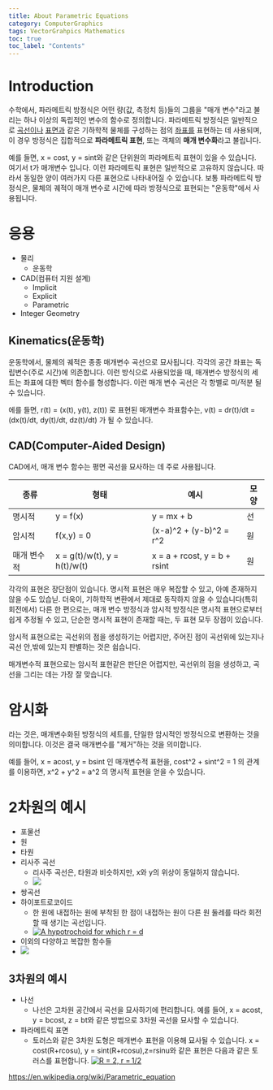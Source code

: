 ```yaml
---
title: About Parametric Equations
category: ComputerGraphics
tags: VectorGrahpics Mathematics
toc: true
toc_label: "Contents"
---
```


# Introduction

수학에서, 파라메트릭 방정식은 어떤 량(값, 측정치 등)들의 그룹을 "매개 변수"라고 불리는 하나 이상의 독립적인 변수의 함수로 정의합니다.
파라메트릭 방정식은 일반적으로 [곡선이나](https://en.wikipedia.org/wiki/Curve "곡선") [표면과](https://en.wikipedia.org/wiki/Surface_(mathematics) "표면 (수학)") 같은 기하학적 물체를 구성하는 점의 [좌표를](https://en.wikipedia.org/wiki/Coordinates "좌표") 표현하는 데 사용되며, 이 경우 방정식은 집합적으로 **파라메트릭 표현**, 또는 객체의 **매개 변수화**라고 불립니다.

예를 들면, x = cost, y = sint와 같은 단위원의 파라메트릭 표현이 있을 수 있습니다.
여기서 t가 매개변수 입니다.
이런 파라메트릭 표현은 일반적으로 고유하지 않습니다. 따라서 동일한 양이 여러가지 다른 표현으로 나타내어질 수 있습니다.
보통 파라메트릭 방정식은, 물체의 궤적이 매개 변수로 시간에 따라 방정식으로 표현되는 "운동학"에서 사용됩니다.

# 응용
- 물리
	- 운동학
- CAD(컴퓨터 지원 설계)
	- Implicit
	- Explicit
	- Parametric
- Integer Geometry

## Kinematics(운동학)
운동학에서, 물체의 궤적은 종종 매개변수 곡선으로 묘사됩니다. 각각의 공간 좌표는 독립변수(주로 시간)에 의존합니다.  이런 방식으로 사용되었을 때, 매개변수 방정식의 세트는 좌표에 대한 벡터 함수를 형성합니다. 이런 매개 변수 곡선은 각 항별로 미/적분 될 수 있습니다. 

에를 들면,
r(t) = (x(t), y(t), z(t)) 로 표현된 매개변수 좌표함수는,
v(t) = dr(t)/dt = (dx(t)/dt, dy(t)/dt, dz(t)/dt) 가 될 수 있습니다.

## CAD(Computer-Aided Design)
CAD에서, 매개 변수 함수는 평면 곡선을 묘사하는 데 주로 사용됩니다.

| 종류     | 형태 | 예시 | 모양 | 
| -------- | ----- | ----- | ----- |
| 명시적 | y = f(x) | y = mx + b | 선 |
| 암시적     |  f(x,y) = 0 | (x-a)^2 + (y-b)^2 = r^2 | 원 |
| 매개 변수적 | x = g(t)/w(t), y = h(t)/w(t) | x = a + rcost, y = b + rsint | 원 |

각각의 표현은 장단점이 있습니다.
명시적 표현은 매우 복잡할 수 있고, 아예 존재하지 않을 수도 있습닏. 더욱이, 기하학적 변환에서 제대로 동작하지 않을 수 있습니다(특히 회전에서)
다른 한 편으로는, 매개 변수 방정식과 암시적 방정식은 명시적 표현으로부터 쉽게 추정될 수 있고, 단순한 명시적 표현이 존재할 때는, 두 표현 모두 장점이 있습니다.

암시적 표현으로는 곡선위의 점을 생성하기는 어렵지만, 주어진 점이 곡선위에 있는지나 곡선 안,밖에 있는지 판별하는 것은 쉽습니다.

매개변수적 표현으로는 암시적 표현같은 판단은 어렵지만, 곡선위의 점을 생성하고, 곡선을 그리는 데는 가장 잘 맞습니다.
# 암시화
라는 것은, 매개변수화된 방정식의 세트를, 단일한 암시적인 방정식으로 변환하는 것을 의미합니다. 이것은 결국 매개변수를 "제거"하는 것을 의미합니다.

예를 들어,
x = acost, y = bsint 인 매개변수적 표현을,
cost^2 + sint^2 = 1 의 관계를 이용하면,
x^2 + y^2 = a^2 의 명시적 표현을 얻을 수 있습니다.


# 2차원의 예시
- 포물선
- 원
- 타원
- 리사주 곡선
	- 리사주 곡선은, 타원과 비슷하지만, x와 y의 위상이 동일하지 않습니다.
	- [![](https://upload.wikimedia.org/wikipedia/commons/thumb/1/1f/Lissajous_curve_3by2.svg/220px-Lissajous_curve_3by2.svg.png)](https://en.wikipedia.org/wiki/File:Lissajous_curve_3by2.svg)
- 쌍곡선
- 하이포트로코이드
	- 한 원에 내접하는 원에 부착된 한 점이 내접하는 원이 다른 원 둘레를 따라 회전할 때 생기는 곡선입니다.
	- [![A hypotrochoid for which r = d](https://upload.wikimedia.org/wikipedia/commons/thumb/1/12/2-circles_hypotrochoid.gif/120px-2-circles_hypotrochoid.gif)](https://en.wikipedia.org/wiki/File:2-circles_hypotrochoid.gif "A hypotrochoid for which r = d")
- 이외의 다양하고 복잡한 함수들
- [![](https://upload.wikimedia.org/wikipedia/commons/thumb/f/f5/Param_02.jpg/180px-Param_02.jpg)](https://en.wikipedia.org/wiki/File:Param_02.jpg)
## 3차원의 예시
- 나선
	- 나선은 고차원 공간에서 곡선을 묘사하기에 편리합니다.
	  예를 들어, x = acost, y = bcost, z = bt와 같은 방법으로 3차원 곡선을 묘사할 수 있습니다.
- 파라메트릭 표면
	- 토러스와 같은 3차원 도형은 매개변수 표현을 이용해 묘사될 수 있습니다.
	  x = cost(R+rcosu), y = sint(R+rcosu),z=rsinu와 같은 표현은 다음과 같은 토러스를 표현합니다.
	  [![R = 2, r = 1/2](https://upload.wikimedia.org/wikipedia/commons/thumb/1/17/Torus.png/120px-Torus.png)](https://en.wikipedia.org/wiki/File:Torus.png "R = 2, r = 1/2")


https://en.wikipedia.org/wiki/Parametric_equation